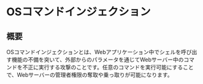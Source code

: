 # OSコマンドインジェクション

## 概要

OSコマンドインジェクションとは、Webアプリケーション中でシェルを呼び出す機能の不備を突いて、外部からのパラメータを通じてWebサーバー中のコマンドを不正に実行する攻撃のことです。任意のコマンドを実行可能にすることで、Webサーバーの管理者権限の奪取や乗っ取りが可能になります。
